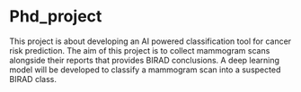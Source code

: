 # Phd_project
This project is about developing an AI powered classification tool for cancer risk prediction.
The aim of this project is to collect mammogram scans alongside their reports that provides BIRAD conclusions. A deep learning model will be developed to classify a mammogram scan into a suspected BIRAD class.
